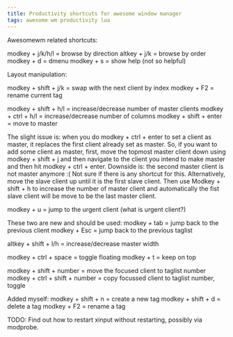 ```yaml
---
title: Productivity shortcuts for awesome window manager
tags: awesome wm productivity lua
---
```



Awesomewm related shortcuts:

modkey + j/k/h/l = browse by direction
altkey + j/k = browse by order
modkey + d = dmenu
modkey + s = show help (not so helpful)

Layout manipulation:

modkey + shift + j/k = swap with the next client by index
modkey + F2 = rename current tag

modkey + shift + h/l = increase/decrease number of master clients
modkey + ctrl  + h/l = increase/decrease number of columns
modkey + shift + enter = move to master

The slight issue is: when you do modkey + ctrl + enter to set a client as master, it replaces the first client already set as master. So, if you want to add some client as master, first, move the topmost master client down using modkey + shift + j and then navigate to the client you intend to make master and then hit modkey + ctrl + enter. Downside is: the second master client is not master anymore :( Not sure if there is any shortcut for this.
Alternatively, move the slave client up until it is the first slave client. Then use Modkey + shift + h to increase the number of master client and automatically the fist slave client will be move to be the last master client.

modkey + u = jump to the urgent client (what is urgent client?)

These two are new and should be used:
modkey + tab = jump back to the previous client
modkey + Esc = jump back to the previous taglist

altkey + shift + l/h = increase/decrease master width


modkey + ctrl + space = toggle floating
modkey + t = keep on top

modkey + shift + number = move the focused client to taglist number
modkey + ctrl + shift + number = copy focussed client to taglist number, toggle

Added myself: 
modkey + shift + n = create a new tag
modkey + shift + d = delete a tag
modkey + F2 = rename a tag


TODO:
Find out how to restart xinput without restarting, possibly via modprobe.
